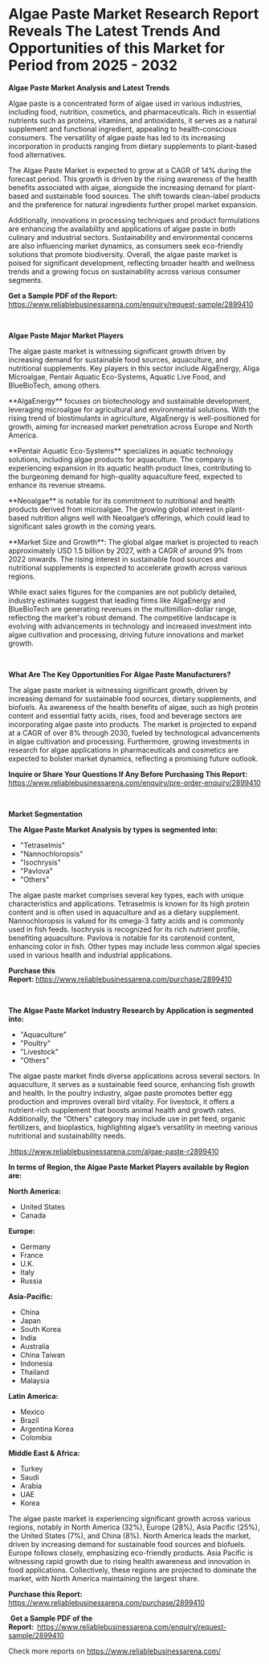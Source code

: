 <p><h1>Algae Paste Market Research Report Reveals The Latest Trends And Opportunities of this Market for Period from 2025 - 2032</h1></p><p><strong>Algae Paste Market Analysis and Latest Trends</strong></p>
<p><p>Algae paste is a concentrated form of algae used in various industries, including food, nutrition, cosmetics, and pharmaceuticals. Rich in essential nutrients such as proteins, vitamins, and antioxidants, it serves as a natural supplement and functional ingredient, appealing to health-conscious consumers. The versatility of algae paste has led to its increasing incorporation in products ranging from dietary supplements to plant-based food alternatives.</p><p>The Algae Paste Market is expected to grow at a CAGR of 14% during the forecast period. This growth is driven by the rising awareness of the health benefits associated with algae, alongside the increasing demand for plant-based and sustainable food sources. The shift towards clean-label products and the preference for natural ingredients further propel market expansion. </p><p>Additionally, innovations in processing techniques and product formulations are enhancing the availability and applications of algae paste in both culinary and industrial sectors. Sustainability and environmental concerns are also influencing market dynamics, as consumers seek eco-friendly solutions that promote biodiversity. Overall, the algae paste market is poised for significant development, reflecting broader health and wellness trends and a growing focus on sustainability across various consumer segments.</p></p>
<p><strong>Get a Sample PDF of the Report:&nbsp;</strong> <a href="https://www.reliablebusinessarena.com/enquiry/request-sample/2899410?utm_campaign=3558&utm_medium=2&utm_source=Github&utm_content=ia&utm_term=15032025&utm_id=algae-paste">https://www.reliablebusinessarena.com/enquiry/request-sample/2899410</a></p>
<p>&nbsp;</p>
<p><strong>Algae Paste Major Market Players</strong></p>
<p><p>The algae paste market is witnessing significant growth driven by increasing demand for sustainable food sources, aquaculture, and nutritional supplements. Key players in this sector include AlgaEnergy, Aliga Microalgae, Pentair Aquatic Eco-Systems, Aquatic Live Food, and BlueBioTech, among others.</p><p>**AlgaEnergy** focuses on biotechnology and sustainable development, leveraging microalgae for agricultural and environmental solutions. With the rising trend of biostimulants in agriculture, AlgaEnergy is well-positioned for growth, aiming for increased market penetration across Europe and North America. </p><p>**Pentair Aquatic Eco-Systems** specializes in aquatic technology solutions, including algae products for aquaculture. The company is experiencing expansion in its aquatic health product lines, contributing to the burgeoning demand for high-quality aquaculture feed, expected to enhance its revenue streams.</p><p>**Neoalgae** is notable for its commitment to nutritional and health products derived from microalgae. The growing global interest in plant-based nutrition aligns well with Neoalgae’s offerings, which could lead to significant sales growth in the coming years.</p><p>**Market Size and Growth**: The global algae market is projected to reach approximately USD 1.5 billion by 2027, with a CAGR of around 9% from 2022 onwards. The rising interest in sustainable food sources and nutritional supplements is expected to accelerate growth across various regions.</p><p>While exact sales figures for the companies are not publicly detailed, industry estimates suggest that leading firms like AlgaEnergy and BlueBioTech are generating revenues in the multimillion-dollar range, reflecting the market's robust demand. The competitive landscape is evolving with advancements in technology and increased investment into algae cultivation and processing, driving future innovations and market growth.</p></p>
<p>&nbsp;</p>
<p><strong>What Are The Key Opportunities For Algae Paste Manufacturers?</strong></p>
<p><p>The algae paste market is witnessing significant growth, driven by increasing demand for sustainable food sources, dietary supplements, and biofuels. As awareness of the health benefits of algae, such as high protein content and essential fatty acids, rises, food and beverage sectors are incorporating algae paste into products. The market is projected to expand at a CAGR of over 8% through 2030, fueled by technological advancements in algae cultivation and processing. Furthermore, growing investments in research for algae applications in pharmaceuticals and cosmetics are expected to bolster market dynamics, reflecting a promising future outlook.</p></p>
<p><strong>Inquire or Share Your Questions If Any Before Purchasing This Report:</strong> <a href="https://www.reliablebusinessarena.com/enquiry/pre-order-enquiry/2899410?utm_campaign=3558&utm_medium=2&utm_source=Github&utm_content=ia&utm_term=15032025&utm_id=algae-paste">https://www.reliablebusinessarena.com/enquiry/pre-order-enquiry/2899410</a></p>
<p>&nbsp;</p>
<p><strong>Market Segmentation</strong></p>
<p><strong>The Algae Paste Market Analysis by types is segmented into:</strong></p>
<p><ul><li>"Tetraselmis"</li><li>"Nannochloropsis"</li><li>"Isochrysis"</li><li>"Pavlova"</li><li>"Others"</li></ul></p>
<p><p>The algae paste market comprises several key types, each with unique characteristics and applications. Tetraselmis is known for its high protein content and is often used in aquaculture and as a dietary supplement. Nannochloropsis is valued for its omega-3 fatty acids and is commonly used in fish feeds. Isochrysis is recognized for its rich nutrient profile, benefiting aquaculture. Pavlova is notable for its carotenoid content, enhancing color in fish. Other types may include less common algal species used in various health and industrial applications.</p></p>
<p><strong>Purchase this Report:&nbsp;</strong><a href="https://www.reliablebusinessarena.com/purchase/2899410?utm_campaign=3558&utm_medium=2&utm_source=Github&utm_content=ia&utm_term=15032025&utm_id=algae-paste">https://www.reliablebusinessarena.com/purchase/2899410</a></p>
<p>&nbsp;</p>
<p><strong>The Algae Paste Market Industry Research by Application is segmented into:</strong></p>
<p><ul><li>"Aquaculture"</li><li>"Poultry"</li><li>"Livestock"</li><li>"Others"</li></ul></p>
<p><p>The algae paste market finds diverse applications across several sectors. In aquaculture, it serves as a sustainable feed source, enhancing fish growth and health. In the poultry industry, algae paste promotes better egg production and improves overall bird vitality. For livestock, it offers a nutrient-rich supplement that boosts animal health and growth rates. Additionally, the “Others” category may include use in pet feed, organic fertilizers, and bioplastics, highlighting algae’s versatility in meeting various nutritional and sustainability needs.</p></p>
<p><a href="https://www.reliablebusinessarena.com/algae-paste-r2899410?utm_campaign=3558&utm_medium=2&utm_source=Github&utm_content=ia&utm_term=15032025&utm_id=algae-paste">&nbsp;https://www.reliablebusinessarena.com/algae-paste-r2899410</a></p>
<p><strong>In terms of Region, the Algae Paste Market Players available by Region are:</strong></p>
<p>
    <p> <strong> North America: </strong>
        <ul>
            <li>United States</li>
            <li>Canada</li>
        </ul>
        </p> 
    <p> <strong> Europe: </strong>
        <ul>
            <li>Germany</li>
            <li>France</li>
            <li>U.K.</li>
            <li>Italy</li>
            <li>Russia</li>
        </ul>
        </p> 
    <p> <strong> Asia-Pacific: </strong>
        <ul>
            <li>China</li>
            <li>Japan</li>
            <li>South Korea</li>
            <li>India</li>
            <li>Australia</li>
            <li>China Taiwan</li>
            <li>Indonesia</li>
            <li>Thailand</li>
            <li>Malaysia</li>
        </ul>
        </p> 
    <p> <strong> Latin America: </strong>
        <ul>
            <li>Mexico</li>
            <li>Brazil</li>
            <li>Argentina Korea</li>
            <li>Colombia</li>
        </ul>
        </p> 
    <p> <strong> Middle East & Africa: </strong>
        <ul>
            <li>Turkey</li>
            <li>Saudi</li>
            <li>Arabia</li>
            <li>UAE</li>
            <li>Korea</li>
        </ul>
    </p>
    </p>
<p><p>The algae paste market is experiencing significant growth across various regions, notably in North America (32%), Europe (28%), Asia Pacific (25%), the United States (7%), and China (8%). North America leads the market, driven by increasing demand for sustainable food sources and biofuels. Europe follows closely, emphasizing eco-friendly products. Asia Pacific is witnessing rapid growth due to rising health awareness and innovation in food applications. Collectively, these regions are projected to dominate the market, with North America maintaining the largest share.</p></p>
<p><strong>Purchase this Report: </strong><a href="https://www.reliablebusinessarena.com/purchase/2899410?utm_campaign=3558&utm_medium=2&utm_source=Github&utm_content=ia&utm_term=15032025&utm_id=algae-paste">https://www.reliablebusinessarena.com/purchase/2899410</a></p>
<p>&nbsp;<strong>Get a Sample PDF of the Report:&nbsp;&nbsp;</strong><a href="https://www.reliablebusinessarena.com/enquiry/request-sample/2899410?utm_campaign=3558&utm_medium=2&utm_source=Github&utm_content=ia&utm_term=15032025&utm_id=algae-paste">https://www.reliablebusinessarena.com/enquiry/request-sample/2899410</a></p>
<p><strong></strong></p>
<p>Check more reports on <a href="https://www.reliablebusinessarena.com/?utm_campaign=3558&utm_medium=2&utm_source=Github&utm_content=ia&utm_term=15032025&utm_id=algae-paste">https://www.reliablebusinessarena.com/</a></p>